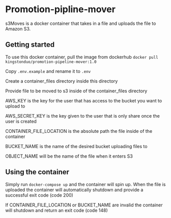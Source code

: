 # Promotion-pipline-mover
s3Moves is a docker container that takes in a file and uploads the file to Amazon S3.

## Getting started
To use this docker container, pull the image from dockerhub `docker pull kingstonduo/promotion-pipeline-mover:1.0`

Copy `.env.example` and rename it to `.env` 

Create a container_files directory inside this directory

Provide file to be moved to s3 inside of the container_files directory

AWS_KEY is the key for the user that has access to the bucket you want to upload to

AWS_SECRET_KEY is the key given to the user that is only share once the user is created

CONTAINER_FILE_LOCATION is the absolute path the file inside of the container

BUCKET_NAME is the name of the desired bucket uploading files to

OBJECT_NAME will be the name of the file when it enters S3



## Using the container
Simply run `docker-compose up` and the container will spin up. When the file is uploaded the container will automatically shutdown and provide a successful exit code (code 200)

If CONTAINER_FILE_LOCATION or BUCKET_NAME are invalid the container will shutdown and return an exit code (code 148)